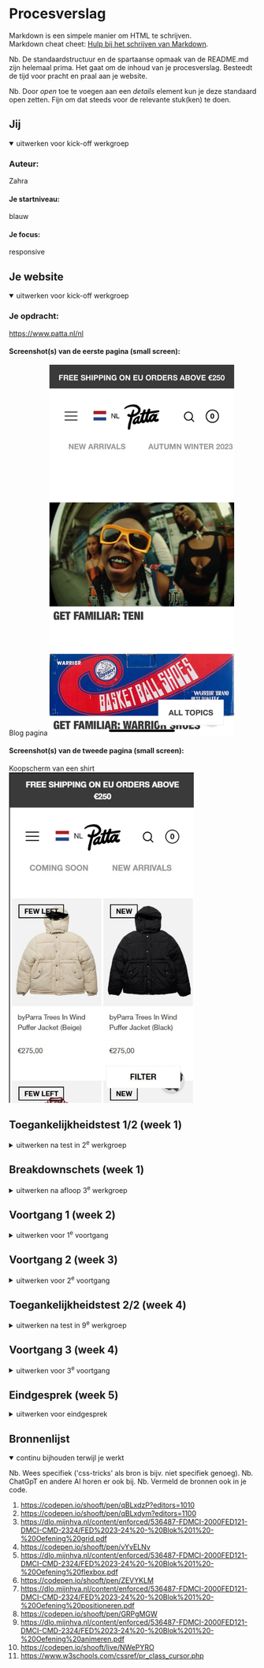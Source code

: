 # Procesverslag
Markdown is een simpele manier om HTML te schrijven.  
Markdown cheat cheet: [Hulp bij het schrijven van Markdown](https://github.com/adam-p/markdown-here/wiki/Markdown-Cheatsheet).

Nb. De standaardstructuur en de spartaanse opmaak van de README.md zijn helemaal prima. Het gaat om de inhoud van je procesverslag. Besteedt de tijd voor pracht en praal aan je website.

Nb. Door *open* toe te voegen aan een *details* element kun je deze standaard open zetten. Fijn om dat steeds voor de relevante stuk(ken) te doen.





## Jij

<details open>
  <summary>uitwerken voor kick-off werkgroep</summary>

  ### Auteur:
  Zahra

  #### Je startniveau:
  blauw

  #### Je focus:
  responsive
 
</details>





## Je website

<details open>
  <summary>uitwerken voor kick-off werkgroep</summary>

  ### Je opdracht:
  https://www.patta.nl/nl

  #### Screenshot(s) van de eerste pagina (small screen): 
  Blog pagina 
  <img src="readme-images/pag1.jpeg" width="375px" alt="blog met artikelen">

  #### Screenshot(s) van de tweede pagina (small screen):
  Koopscherm van een shirt
  <img src="readme-images/pagina2.jpg" width="375px" alt="pagina voor kopen van shirt">
 
</details>



## Toegankelijkheidstest 1/2 (week 1)

<details>
  <summary>uitwerken na test in 2<sup>e</sup> werkgroep</summary>

  ### Bevindingen
Lijst met je bevindingen die in de test naar voren kwamen:
Bij de iconen krijg je niet gelijk te weten wat ze zijn je moet dan paar keer doorklikken wat erg onhandig is.
Sommige images hebben geen alt. Er worden erg weinig headings gebruikt. De foto's in de blog zijn niet duidelijk dat je erop kan klikken.
Bij de woorden in de navigatie zegt hij het soms spellend wat best onduidelijk is.
Bij de blog omdat de woorden door elkaar zitten leest de screenreader het ook niet helemaal goed op een rijtje wat erg verwarrend is als je niet kan zien.  
</details>



## Breakdownschets (week 1)

<details>
  <summary>uitwerken na afloop 3<sup>e</sup> werkgroep</summary>

  ### de hele pagina: 
  <img src="readme-images/helepagina.jpg" width="375px" alt="breakdown van de hele pagina">

  ### dynamisch deel (bijv menu): 
  <img src="readme-images/menu.jpg" width="375px" alt="breakdown van een dynamisch deel">

  ### wellicht nog een dynamisch deel (bijv filter): 
  <img src="readme-images/filter.jpg" width="375px" alt="breakdown van nog een dynamisch deel">

</details>





## Voortgang 1 (week 2)

<details>
  <summary>uitwerken voor 1<sup>e</sup> voortgang</summary>

  ### Stand van zaken
  hier dit ging goed & dit was lastig (neem ook screenshots op van delen van je website en code)

Het begin voor mijn website ging nog wel goed. Ik begon met de scrollende navigatiebar, dit ging goed omdat we dit tijdens de 
opdracht in de les al hadden geleerd dus wist ik wat ik moest doen.
<img src="readme-images/scrollendeNav.jpg" width="375px" alt="ging goed">

Het zetten van de foto's ging goed maar er blijft wel een randje aan de buitenkanten steeds wat niet hoort. Het instellen van de 
font ging ook niet echt goed want ik begreep niet waarom het niet op de text kwam.
<img src="readme-images/moeilijk.jpg" width="375px" alt="ging goed">

@font-face {
	font-family: fontNormaal;
	src: url(Helvetica_Neue_Black.woff2);
}

li h2 {
	font-weight: 900;
	font-family: fontNormaal;
	text-transform: uppercase;
}


  ### Agenda voor meeting
  samen met je groepje opstellen

  | student 1      | student 2          | student 3    | student 4        |
  | ---            | ---                | ---          | ---              |
  | dit bespreken  | en dit             | en ik dit    | en dan ik dat    |
  | en dat ook nog | dit als er tijd is | nog een punt | dit wil ik zeker |
  | ...            | ...                | ...          | ...              |

Student 1:
- mag ik class gebruiken als ik woorden OP een foto wil plaatsen, zo niet? Moet ik dan javascript gebruiken?
- Mn header heeft de randen niet gevuld hoe zorg ik ervoor dat de backgroundcolour daar helemaal gevuld is? 
- Hoe neem ik de rechhterhelft van 1 groto foto in plaats van de hele foto?

student 2:
- Moet je iconen als foto inzetten of namaken in css/java (logo ook)?
- Hoe vul ik de hele pagina met de foto er zijn nu witte randen aan de zijkant?
- Me font doet het niet op mijn text?
- Er zit teveel ruimte tussen de text en foto hoe krijg je dat minder?

  ### Verslag van meeting
  hier na afloop snel de uitkomsten van de meeting vastleggen

  - h2, p en img moeten op deze volgorde en dan fixen met css als nodig is
  - foto gebruiken voor icoon is goed 
  - svg gebruiken kan ook
 

</details>





## Voortgang 2 (week 3)

<details>
  <summary>uitwerken voor 2<sup>e</sup> voortgang</summary>

  ### Stand van zaken
  Het maken van een hamburgermenu is nog best moeilijk en nog niet helemaal gelukt.
  De responsiveness lukt al een beetje met als ik de site groter maak meerdere foto's naast elkaar komen.


  ### Agenda voor meeting
  samen met je groepje opstellen

  | student 1      | student 2          | student 3    | student 4        |
  | ---            | ---                | ---          | ---              |
  | dit bespreken  | en dit             | en ik dit    | en dan ik dat    |
  | en dat ook nog | dit als er tijd is | nog een punt | dit wil ik zeker |
  | ...            | ...                | ...          | ...              |

student 1:
- Wat doet aria label 
- H1 komt na p mag dat
- De backgroundcolour van mn header doet het op de hele pagina, hoe fix ik dit
- qua grootte zijn mn h'tjes en p'tjes juist andersom dus het ziet er raar uit, moet ik dat met css fixen of mag ik het ook in html aanpassen

student 2:
- tekst onder foto, staan nu bij zijkant maar moet er onder
- Ik wil maar 4 colommen als ik site vergroot hoe doe ik dat
- Hoe stop ik de woorden in menu knop
- Als ik site groter maak moet er tekst bij komen in de footer

  ### Verslag van meeting
  hier na afloop snel de uitkomsten van de meeting vastleggen

- als je iets niet wil zien maar wel in screenreader gebruik left tot je niet meer ziet
- voor heading kan je ook aria-label en img gebruiken
- flex-wrap gebruiken om naar andere kant te sturen als te lang
- Grid gerbuiken om de footer te verdelen


</details>





## Toegankelijkheidstest 2/2 (week 4)

<details>
  <summary>uitwerken na test in 9<sup>e</sup> werkgroep</summary>

  ### Bevindingen
  Lijst met je bevindingen die in de test naar voren kwamen (geef ook aan wat er verbeterd is):

Alt teksten kunnen wat specifieker zijn dan ik nu heb, zodat gebruikers die het nodig hebben het beter kunnen gebruiken.
De blog pagina word nu op een rijtje gelezen. Je ziet nu ook dat je erop kan klikken. Sommige headings ben ik nog vergeten bij te doen.
Verder leest de screenreader de site best goed. 

</details>





## Voortgang 3 (week 4)

<details>
  <summary>uitwerken voor 3<sup>e</sup> voortgang</summary>

  ### Stand van zaken
  Iconen willen niet uit elkaar (zijn gestapeld)


  ### Agenda voor meeting
  samen met je groepje opstellen

  | student 1      | student 2          | student 3    | student 4        |
  | ---            | ---                | ---          | ---              |
  | dit bespreken  | en dit             | en ik dit    | en dan ik dat    |
  | en dat ook nog | dit als er tijd is | nog een punt | dit wil ik zeker |
  | ...            | ...                | ...          | ...              |

student 1:
- Hoe zet ik mn logo links en groter zonder mn menu te verpesten. 
- Mn screenreader leest de normale tekst niet. Dus buttons wel maar p niet. 
- Mn slider heeft meerdere fotos die bijna identiek zijn mag ik 1 foto gebruiken voor alles. 
- Mn tweede pagina gaat mis wnr ik het scherm groter maak. De main sections blijven op telefoon formaat

student 2:
- Bij footer section p hoort als site kleiner is niet te zien zijn maar dat gebeurt niet alleen als static weg is maar dan te groot,
- Menu button wil niet boven komen, 
- Header iconen willen niet uit elkaar,
- Hoe hover ik over img dat er dan een andere komt

student 3:
- Ik heb nog: hoe krijg je lijnen tussen de li, hoe krij ik dat de header tevoorschijn komt zodra ik naar boven scrol

  ### Verslag van meeting
- gebruik z-index om dingen over elkaar te laten gaan
- niet alles hoeft lijn eronder als het al duidelijk is
- niet per img postition fixed doen 
- met z-index werken als over hover dan naar boven komt

</details>





## Eindgesprek (week 5)

<details>
  <summary>uitwerken voor eindgesprek</summary>

  ### Je uitkomst - karakteristiek screenshots:
  <img src="./readme-images/1ePagina.png" width="375px" alt="uitomst opdracht 1">
  <img src="./readme-images/2ePagina.png" width="375px" alt="uitomst opdracht 1">


  ### Dit ging goed/Heb ik geleerd: 
 Ik heb geleerd hoe ik een site responsive moet maken en hoe ik een hamburgermenu kan maken die animeert.

  <img src="./readme-images/menuNormaal.png" width="375px" alt="top">
  <img src="./readme-images/menuVergroot.png" width="375px" alt="top">


  ### Dit was lastig/Is niet gelukt:
  Wat eerst erg moeilijk ging was een dropdown maken met js erbij ik benoemde steeds de verkeerde dingen
  Waar ik erg veel tijd in moest steken is de header die met de pagina mee gaat het lukte telkens niet om ze 
  goed te positioneren, dit is nu wel goed gelukt. Het uitklappen van de Lookbook ging ook even moeilijk om hem op de pagina te laten komen
  dit was gelukt doordat ik het via javascript naar css specifieker moet "oproepen".

  <img src="./readme-images/lookbook.png" width="375px" alt="bummer">
  <img src="./readme-images/header.png" width="375px" alt="bummer">
</details>





## Bronnenlijst

<details open>
  <summary>continu bijhouden terwijl je werkt</summary>

  Nb. Wees specifiek ('css-tricks' als bron is bijv. niet specifiek genoeg). 
  Nb. ChatGpT en andere AI horen er ook bij.
  Nb. Vermeld de bronnen ook in je code.

  1. https://codepen.io/shooft/pen/qBLxdzP?editors=1010
  2. https://codepen.io/shooft/pen/qBLxdym?editors=1100
  3. https://dlo.mijnhva.nl/content/enforced/536487-FDMCI-2000FED121-DMCI-CMD-2324/FED%2023-24%20-%20Blok%201%20-%20Oefening%20grid.pdf
  4. https://codepen.io/shooft/pen/vYvELNv
  5. https://dlo.mijnhva.nl/content/enforced/536487-FDMCI-2000FED121-DMCI-CMD-2324/FED%2023-24%20-%20Blok%201%20-%20Oefening%20flexbox.pdf
  6. https://codepen.io/shooft/pen/ZEVYKLM
  7. https://dlo.mijnhva.nl/content/enforced/536487-FDMCI-2000FED121-DMCI-CMD-2324/FED%2023-24%20-%20Blok%201%20-%20Oefening%20positioneren.pdf
  8. https://codepen.io/shooft/pen/GRPgMGW
  9. https://dlo.mijnhva.nl/content/enforced/536487-FDMCI-2000FED121-DMCI-CMD-2324/FED%2023-24%20-%20Blok%201%20-%20Oefening%20animeren.pdf
  10. https://codepen.io/shooft/live/NWePYRO
  11. https://www.w3schools.com/cssref/pr_class_cursor.php

</details>